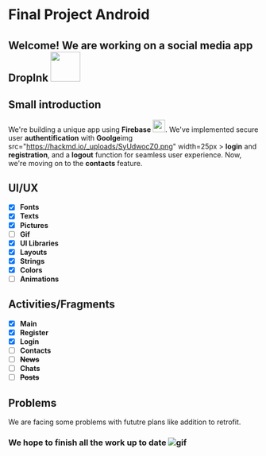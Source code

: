 # Final Project Android

###### 



## Welcome! We are working on a social media app **DropInk** <img src="https://t4.ftcdn.net/jpg/02/43/53/09/360_F_243530927_LlHD8m2yDtapg6Kk8x8dnQunCcc8fvOr.jpg" width=60px>

## Small introduction

We're building a unique app using **Firebase** <img src="https://hackmd.io/_uploads/rkXN8j5-A.png" width=25px>. We've implemented secure user **authentification** with **Goolge**img src="https://hackmd.io/_uploads/SyUdwocZ0.png" width=25px > **login** and **registration**, and a **logout** function for seamless user experience. Now, we're moving on to the **contacts** feature.

## UI/UX
- [x] **Fonts**
- [x] **Texts**
- [x] **Pictures**
- [ ] **Gif**
- [x] **UI Libraries**
- [x] **Layouts**
- [x] **Strings**
- [x] **Colors**
- [ ] **Animations**

## Activities/Fragments
- [x] **Main**
- [x] **Register**
- [x] **Login**
- [ ] **Contacts**
- [ ] ~~**News**~~
- [ ] **Chats**
- [ ] ~~**Posts**~~

## Problems

We are facing some problems with fututre plans like addition to retrofit.

### **We hope to finish all the work up to date** ![gif](https://media1.tenor.com/m/bCfpwMjfAi0AAAAC/cat-typing.gif)



